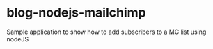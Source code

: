 # blog-nodejs-mailchimp
Sample application to show how to add subscribers to a MC list using nodeJS
